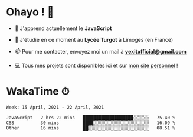 # Ohayo ! 🌃

- 🔭 J'apprend actuellement le **JavaScript**

- 🌱 J'étudie en ce moment au **Lycée Turgot** à Limoges (en France)

- 📫 Pour me contacter, envoyez moi un mail à <a href="mailto:vexitofficial@gmail.com">**vexitofficial@gmail.com**</a>

- 💻 Tous mes projets sont disponibles ici et sur <a href="https://www.vexcited.me">mon site personnel</a> !

# WakaTime ⏱

<!--START_SECTION:waka-->
```text
Week: 15 April, 2021 - 22 April, 2021

JavaScript   2 hrs 22 mins   ███████████████████░░░░░░   75.40 % 
CSS          30 mins         ████░░░░░░░░░░░░░░░░░░░░░   16.09 % 
Other        16 mins         ██░░░░░░░░░░░░░░░░░░░░░░░   08.51 % 
```
<!--END_SECTION:waka-->
